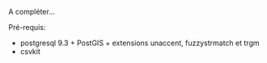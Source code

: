 A compléter...

Pré-requis:
- postgresql 9.3 + PostGIS + extensions unaccent, fuzzystrmatch et trgm
- csvkit
